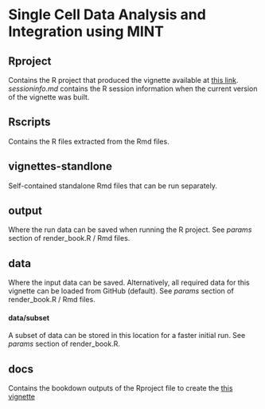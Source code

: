# Single Cell Data Analysis and Integration using MINT

## Rproject

Contains the R project that produced the vignette available at [this link](https://ajabadi.github.io/MINT_sPLSDA/).
*sessioninfo.md* contains the R session information when the current version of the vignette was built.

## Rscripts

Contains the R files extracted from the Rmd files.

## vignettes-standlone

Self-contained standalone Rmd files that can be run separately.

## output

Where the run data can be saved when running the R project. See *params* section of render_book.R / Rmd files.

## data

Where the input data can be saved. Alternatively, all required data for this vignette can be loaded from GitHub (default). See *params* section of render_book.R / Rmd files.

#### data/subset

A subset of data can be stored in this location for a faster initial run. See *params* section of render_book.R.

## docs

Contains the bookdown outputs of the Rproject file to create the [this vignette](https://ajabadi.github.io/MINT_sPLSDA/)
